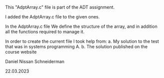 This "AdptArray.c" file is part of the ADT assignment.

I added the AdptArray.c file to the given ones. 

In the AdptArray.c file We define the structure of the array,
and in addition all the functions required to manage it.

In order to create the current file I took help from:
a. My solution to the test that was in systems programming A. 
b. The solution published on the course website


Daniel Nissan Schneiderman

22.03.2023  
